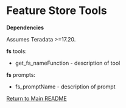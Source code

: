 # Feature Store Tools


**Dependencies**

Assumes Teradata >=17.20.

**fs** tools:

- get_fs_nameFunction - description of tool


**fs** prompts:

- fs_promptName - description of prompt

[Return to Main README](../../../../README.md)
